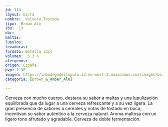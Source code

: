 ```yaml
---
id: 114
layout: birra
nombre:  Volaera Tostada
tipo:  Brown Ale
ibu:  13
ebc:
maltas: 
lupulos: 
levaduras: 
formato: Botella 33cl
volumen:  5.3 %
alergenos: 
origen: España
pvp: 2.30
imagen: https://labodegadellupulo.s3.eu-west-3.amazonaws.com/images/birras/volaeratostada.jpg
categoria: [Brown_&_Amber_Ale]

---
```

Cerveza con mucho cuerpo, destaca su sabor a maltas y una lupulización equilibrada que da lugar a una cerveza refrescante y a su vez ligera. La gran presencia de sabores a cereales y notas de tostado en boca, incentivan su sabor autentico a la cerveza natural. Aroma maltosa con un ligero tono afrutado y agradable. Cerveza de doble fermentación.













